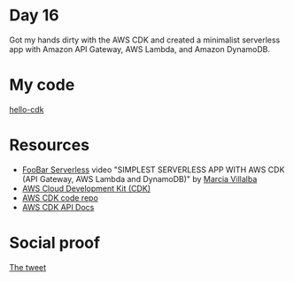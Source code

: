 # Day 16

Got my hands dirty with the AWS CDK and created a minimalist serverless app with Amazon API Gateway, AWS Lambda, and Amazon DynamoDB.

# My code

[hello-cdk](https://github.com/jennapederson/hello-cdk)

# Resources

- [FooBar Serverless](https://youtu.be/XVHGq2uJu9s) video "SIMPLEST SERVERLESS APP WITH AWS CDK (API Gateway, AWS Lambda and DynamoDB)" by [Marcia Villalba](https://twitter.com/mavi888uy)
- [AWS Cloud Development Kit (CDK)](https://aws.amazon.com/cdk/)
- [AWS CDK code repo](https://github.com/aws/aws-cdk)
- [AWS CDK API Docs](https://docs.aws.amazon.com/cdk/api/latest/docs/aws-construct-library.html)

# Social proof

[The tweet](https://twitter.com/jennapederson/status/1286719093928865799?s=20)

